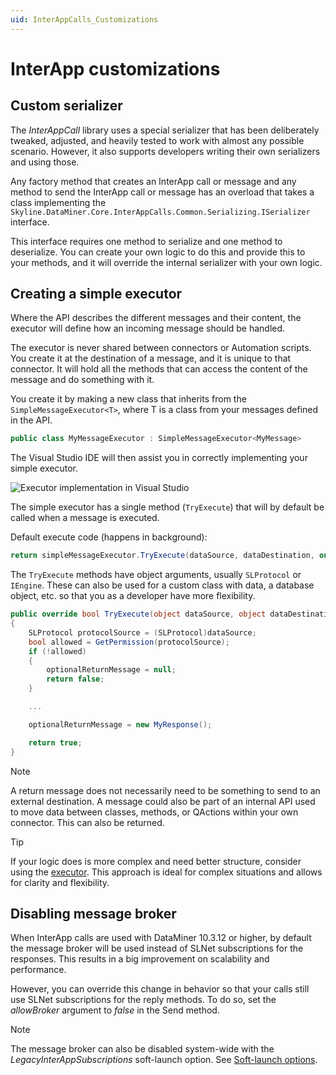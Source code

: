 ```yaml
---
uid: InterAppCalls_Customizations
---
```


# InterApp customizations

## Custom serializer

The *InterAppCall* library uses a special serializer that has been deliberately tweaked, adjusted, and heavily tested to work with almost any possible scenario. However, it also supports developers writing their own serializers and using those.

Any factory method that creates an InterApp call or message and any method to send the InterApp call or message has an overload that takes a class implementing the `Skyline.DataMiner.Core.InterAppCalls.Common.Serializing.ISerializer` interface.

This interface requires one method to serialize and one method to deserialize. You can create your own logic to do this and provide this to your methods, and it will override the internal serializer with your own logic.

## Creating a simple executor

Where the API describes the different messages and their content, the executor will define how an incoming message should be handled.

The executor is never shared between connectors or Automation scripts. You create it at the destination of a message, and it is unique to that connector. It will hold all the methods that can access the content of the message and do something with it.

You create it by making a new class that inherits from the `SimpleMessageExecutor<T>`, where T is a class from your messages defined in the API.

```csharp
public class MyMessageExecutor : SimpleMessageExecutor<MyMessage>
```

The Visual Studio IDE will then assist you in correctly implementing your simple executor.

![Executor implementation in Visual Studio](~/develop/images/InterAppSimple_VS1.png)

The simple executor has a single method (`TryExecute`) that will by default be called when a message is executed.

Default execute code (happens in background):

```csharp
return simpleMessageExecutor.TryExecute(dataSource, dataDestination, out optionalReturnMessage);
```

The `TryExecute` methods have object arguments, usually `SLProtocol` or `IEngine`. These can also be used for a custom class with data, a database object, etc. so that you as a developer have more flexibility.

```csharp
public override bool TryExecute(object dataSource, object dataDestination, out Message optionalReturnMessage)
{
    SLProtocol protocolSource = (SLProtocol)dataSource;
    bool allowed = GetPermission(protocolSource);
    if (!allowed)
    {
        optionalReturnMessage = null;
        return false;
    }

    ...

    optionalReturnMessage = new MyResponse();

    return true;
}
```

> [!NOTE]
> A return message does not necessarily need to be something to send to an external destination. A message could also be part of an internal API used to move data between classes, methods, or QActions within your own connector. This can also be returned.

> [!TIP]
> If your logic does is more complex and need better structure, consider using the [executor](xref:InterAppCalls_GettingStarted_CreatingExecutor). This approach is ideal for complex situations and allows for clarity and flexibility.

## Disabling message broker

When InterApp calls are used with DataMiner 10.3.12 or higher, by default the message broker will be used instead of SLNet subscriptions for the responses. This results in a big improvement on scalability and performance.

However, you can override this change in behavior so that your calls still use SLNet subscriptions for the reply methods. To do so, set the *allowBroker* argument to *false* in the Send method.

> [!NOTE]
> The message broker can also be disabled system-wide with the *LegacyInterAppSubscriptions* soft-launch option. See [Soft-launch options](xref:SoftLaunchOptions).
